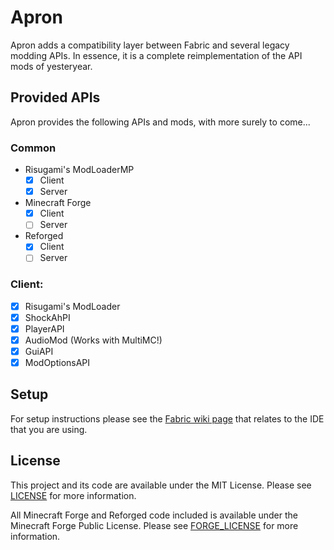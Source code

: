 # Apron

Apron adds a compatibility layer between Fabric and several legacy modding APIs.
In essence, it is a complete reimplementation of the API mods of yesteryear.

## Provided APIs

Apron provides the following APIs and mods, with more surely to come...

### Common

- Risugami's ModLoaderMP
  - [x] Client
  - [x] Server
- Minecraft Forge
  - [x] Client
  - [ ] Server
- Reforged
  - [x] Client
  - [ ] Server

### Client:

- [x] Risugami's ModLoader
- [x] ShockAhPI
- [x] PlayerAPI
- [x] AudioMod (Works with MultiMC!)
- [x] GuiAPI
- [x] ModOptionsAPI

## Setup

For setup instructions please see the [Fabric wiki page] that relates to the IDE that you are using.

## License

This project and its code are available under the MIT License.
Please see [LICENSE](./LICENSE "The MIT License") for more information.

All Minecraft Forge and Reforged code included is available under the Minecraft Forge Public License.
Please see [FORGE_LICENSE](./FORGE_LICENSE "The Minecraft Forge Public License") for more information.

[Fabric wiki page]:https://fabricmc.net/wiki/tutorial:setup "Fabric Wiki: Setup Development Workspace"
